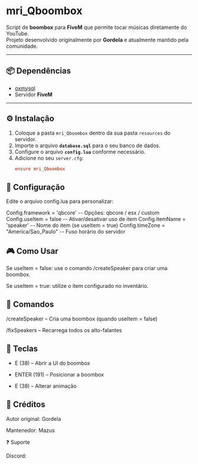 # mri_Qboombox

Script de **boombox** para **FiveM** que permite tocar músicas diretamente do YouTube.  
Projeto desenvolvido originalmente por **Gordela** e atualmente mantido pela comunidade.

---

## 📦 Dependências

- [oxmysql](https://github.com/overextended/oxmysql)
- Servidor **FiveM**

---

## ⚙️ Instalação

1. Coloque a pasta `mri_Qboombox` dentro da sua pasta `resources` do servidor.
2. Importe o arquivo **`database.sql`** para o seu banco de dados.
3. Configure o arquivo **`config.lua`** conforme necessário.
4. Adicione no seu `server.cfg`:
   ```cfg
   ensure mri_Qboombox
   ```

## 🔧 Configuração

Edite o arquivo config.lua para personalizar:

Config.framework = 'qbcore' -- Opções: qbcore / esx / custom
Config.useItem = false -- Ativar/desativar uso de item
Config.itemName = 'speaker' -- Nome do item (se useItem = true)
Config.timeZone = "America/Sao_Paulo" -- Fuso horário do servidor

## 🎮 Como Usar

Se useItem = false: use o comando /createSpeaker para criar uma boombox.

Se useItem = true: utilize o item configurado no inventário.

## 📜 Comandos

/createSpeaker – Cria uma boombox (quando useItem = false)

/fixSpeakers – Recarrega todos os alto-falantes

## 📌 Teclas

- E (38) – Abrir a UI do boombox

- ENTER (191) – Posicionar a boombox

- E (38) – Alterar animação

## 🤝 Créditos

Autor original: Gordela

Mantenedor: Mazus

❓ Suporte

Discord:
